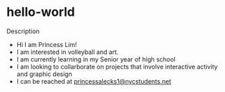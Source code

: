 # hello-world
Description

+ Hi I am Princess Lim!
+ I am interested in volleyball and art.
+ I am currently learning in my Senior year of high school
+ I am looking to collarborate on projects that involve interactive activity and graphic design
+ I can be reached at princessalecks1@nycstudents.net
